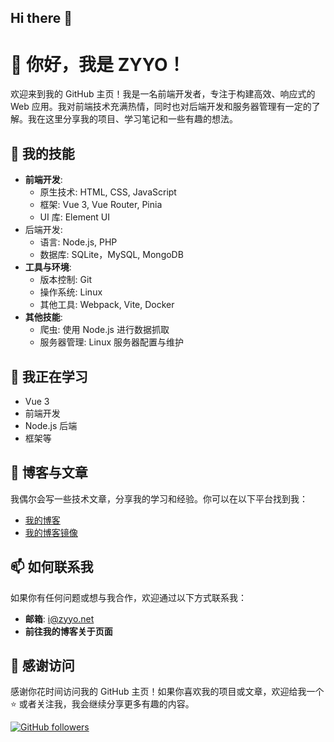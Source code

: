 ## Hi there 👋

# 👋 你好，我是 ZYYO！

欢迎来到我的 GitHub 主页！我是一名前端开发者，专注于构建高效、响应式的 Web 应用。我对前端技术充满热情，同时也对后端开发和服务器管理有一定的了解。我在这里分享我的项目、学习笔记和一些有趣的想法。

## 🚀 我的技能

- **前端开发**: 
  - 原生技术: HTML, CSS, JavaScript
  - 框架: Vue 3, Vue Router, Pinia
  - UI 库: Element UI
- 后端开发: 
  - 语言: Node.js, PHP
  - 数据库: SQLite，MySQL, MongoDB
- **工具与环境**: 
  - 版本控制: Git
  - 操作系统: Linux
  - 其他工具: Webpack, Vite, Docker
- **其他技能**: 
  - 爬虫: 使用 Node.js 进行数据抓取
  - 服务器管理: Linux 服务器配置与维护

## 🌱 我正在学习
- Vue 3
- 前端开发
- Node.js 后端
- 框架等

## 📝 博客与文章

我偶尔会写一些技术文章，分享我的学习和经验。你可以在以下平台找到我：

- [我的博客](https://zyyo.net)
- [我的博客镜像](https://zyyo.cc)

## 📫 如何联系我

如果你有任何问题或想与我合作，欢迎通过以下方式联系我：

- **邮箱**: i@zyyo.net
- **前往我的博客关于页面**

## 🌟 感谢访问

感谢你花时间访问我的 GitHub 主页！如果你喜欢我的项目或文章，欢迎给我一个 ⭐️ 或者关注我，我会继续分享更多有趣的内容。

[![GitHub followers](https://img.shields.io/github/followers/ZYYO666?style=social)](https://github.com/ZYYO666)
